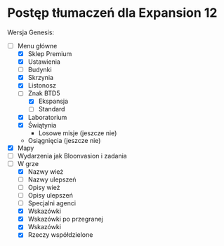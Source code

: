 # Postęp tłumaczeń dla Expansion 12

Wersja Genesis:
 - [ ] Menu główne
   - [x] Sklep Premium
   - [x] Ustawienia
   - [ ] Budynki
   - [x] Skrzynia
   - [x] Listonosz
   - [ ] Znak BTD5
     - [x] Ekspansja
     - [ ] Standard
   - [x] Laboratorium
   - [x] Świątynia
     - Losowe misje (jeszcze nie)
   - Osiągnięcia (jeszcze nie)
- [x] Mapy
- [ ] Wydarzenia jak Bloonvasion i zadania
- [ ] W grze
  - [x] Nazwy wież
  - [ ] Nazwy ulepszeń
  - [ ] Opisy wież
  - [ ] Opisy ulepszeń
  - [ ] Specjalni agenci
  - [x] Wskazówki
  - [x] Wskazówki po przegranej
  - [x] Wskazówki
  - [x] Rzeczy współdzielone
